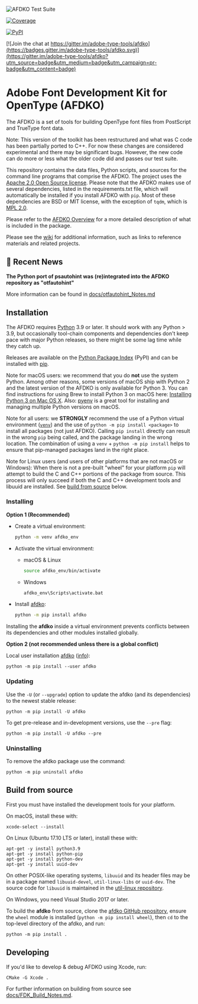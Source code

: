 ![AFDKO Test Suite](https://github.com/adobe-type-tools/afdko/workflows/AFDKO%20Test%20Suite/badge.svg)

[![Coverage](https://codecov.io/gh/adobe-type-tools/afdko/branch/develop/graph/badge.svg)](https://codecov.io/gh/adobe-type-tools/afdko/branch/develop)

[![PyPI](https://img.shields.io/pypi/v/afdko.svg)](https://pypi.org/project/afdko)

[![Join the chat at https://gitter.im/adobe-type-tools/afdko](https://badges.gitter.im/adobe-type-tools/afdko.svg)](https://gitter.im/adobe-type-tools/afdko?utm_source=badge&utm_medium=badge&utm_campaign=pr-badge&utm_content=badge)

Adobe Font Development Kit for OpenType (AFDKO)
===============================================

The AFDKO is a set of tools for building OpenType font files from
PostScript and TrueType font data.

Note: This version of the toolkit has been restructured and what was C code has been
partially ported to C++. For now these changes are considered experimental and
there may be significant bugs. However, the new code can do more or less what
the older code did and passes our test suite.

This repository contains the data files, Python scripts, and sources for
the command line programs that comprise the AFDKO. The project uses the
[Apache 2.0 Open Source license](https://opensource.org/licenses/Apache-2.0).
Please note that the AFDKO makes use of several dependencies, listed in the
requirements.txt file, which will automatically be installed if you install
AFDKO with `pip`. Most of these dependencies are BSD or MIT license, with
the exception of `tqdm`, which is [MPL 2.0](https://www.mozilla.org/en-US/MPL/2.0/).

Please refer to the
[AFDKO Overview](https://adobe-type-tools.github.io/afdko/AFDKO-Overview.html)
for a more detailed description of what is included in the package.

Please see the
[wiki](https://github.com/adobe-type-tools/afdko/wiki)
for additional information, such as links to reference materials and related
projects.

📣 Recent News
------------
**The Python port of psautohint was (re)integrated into the AFDKO repository as "otfautohint"**

More information can be found in [docs/otfautohint_Notes.md](docs/otfautohint_Notes.md)

Installation
------------

The AFDKO requires [Python](http://www.python.org/download) 3.9
or later. It should work with any Python > 3.9, but occasionally
tool-chain components and dependencies don't keep pace with major
Python releases, so there might be some lag time while they catch up.

Releases are available on the [Python Package
Index](https://pypi.python.org/pypi/afdko) (PyPI) and can be installed
with [pip](https://pip.pypa.io).

Note for macOS users: we recommend that you do **not** use the system
Python. Among other reasons, some versions of macOS ship with Python 2
and the latest version of the AFDKO is only available for Python 3. You
can find instructions for using Brew to install Python 3 on macOS here:
[Installing Python 3 on Mac OS X](https://docs.python-guide.org/starting/install3/osx/).
Also: [pyenv](https://github.com/pyenv/pyenv) is a great tool for
installing and managing multiple Python versions on macOS.

Note for all users: we **STRONGLY** recommend the use of a Python virtual
environment ([`venv`](https://docs.python.org/3/library/venv.html))
and the use of `python -m pip install <package>` to install all packages
(not just AFDKO). Calling `pip install` directly can result in the
wrong `pip` being called, and the package landing in the wrong location.
The combination of using a `venv` + `python -m pip install` helps to ensure
that pip-managed packages land in the right place.

Note for Linux users (and users of other platforms that are not macOS or Windows): When there is not a pre-built "wheel" for your platform `pip` will attempt to build the C and C++ portions of the package from source. This process will only succeed if both the C and C++ development tools and libuuid are installed. See [build from source](#Build-from-source) below.

### Installing

**Option 1 (Recommended)**

- Create a virtual environment:

    ```sh
    python -m venv afdko_env
    ```

- Activate the virtual environment:

    - macOS & Linux

        ```sh
        source afdko_env/bin/activate
        ```

    - Windows

        ```sh
        afdko_env\Scripts\activate.bat
        ```

- Install [afdko](https://pypi.python.org/pypi/afdko):

    ```sh
    python -m pip install afdko
    ```

Installing the **afdko** inside a virtual environment prevents conflicts
between its dependencies and other modules installed globally.

**Option 2 (not recommended unless there is a global conflict)**

Local user installation [afdko](https://pypi.python.org/pypi/afdko) ([info](https://pip.pypa.io/en/stable/user_guide/?highlight=%E2%80%93%20user#user-installs)):

    python -m pip install --user afdko

### Updating

Use the `-U` (or `--upgrade`) option to update the afdko (and its
dependencies) to the newest stable release:

    python -m pip install -U afdko

To get pre-release and in-development versions, use the `--pre` flag:

    python -m pip install -U afdko --pre

### Uninstalling

To remove the afdko package use the command:

    python -m pip uninstall afdko

Build from source
-----------------

First you must have installed the development tools for your platform.

On macOS, install these with:

    xcode-select --install

On Linux (Ubuntu 17.10 LTS or later), install these with:

    apt-get -y install python3.9
    apt-get -y install python-pip
    apt-get -y install python-dev
    apt-get -y install uuid-dev

On other POSIX-like operating systems, `libuuid` and its header files
may be in a package named `libuuid-devel`, `util-linux-libs` or `uuid-dev`. The
source code for `libuuid` is maintained in the
[util-linux repository](https://github.com/karelzak/util-linux).

On Windows, you need Visual Studio 2017 or later.


To build the **afdko** from source, clone the [afdko GitHub
repository](https://github.com/adobe-type-tools/afdko), ensure the `wheel`
module is installed (`python -m pip install wheel`), then `cd` to the top-level
directory of the afdko, and run:

    python -m pip install .

Developing
-----------------
If you'd like to develop & debug AFDKO using Xcode, run:

    CMake -G Xcode .

For further information on building from source see
[docs/FDK\_Build\_Notes.md](docs/FDK_Build_Notes.md).
